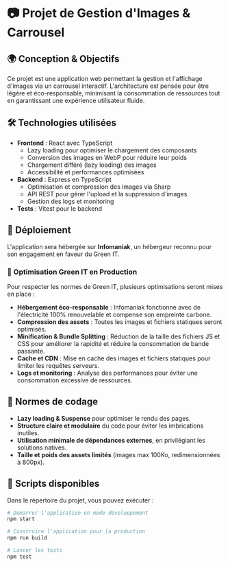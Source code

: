 # 📷 Projet de Gestion d'Images & Carrousel

## 🌍 Conception & Objectifs
Ce projet est une application web permettant la gestion et l'affichage d'images via un carrousel interactif. L'architecture est pensée pour être légère et éco-responsable, minimisant la consommation de ressources tout en garantissant une expérience utilisateur fluide.

## 🛠️ Technologies utilisées
- **Frontend** : React avec TypeScript
  - Lazy loading pour optimiser le chargement des composants
  - Conversion des images en WebP pour réduire leur poids
  - Chargement différé (lazy loading) des images
  - Accessibilité et performances optimisées
- **Backend** : Express en TypeScript
  - Optimisation et compression des images via Sharp
  - API REST pour gérer l'upload et la suppression d'images
  - Gestion des logs et monitoring
- **Tests** : Vitest pour le backend

## 🚀 Déploiement
L'application sera hébergée sur **Infomaniak**, un hébergeur reconnu pour son engagement en faveur du Green IT.

### 🌱 Optimisation Green IT en Production
Pour respecter les normes de Green IT, plusieurs optimisations seront mises en place :
- **Hébergement éco-responsable** : Infomaniak fonctionne avec de l'électricité 100% renouvelable et compense son empreinte carbone.
- **Compression des assets** : Toutes les images et fichiers statiques seront optimisés.
- **Minification & Bundle Splitting** : Réduction de la taille des fichiers JS et CSS pour améliorer la rapidité et réduire la consommation de bande passante.
- **Cache et CDN** : Mise en cache des images et fichiers statiques pour limiter les requêtes serveurs.
- **Logs et monitoring** : Analyse des performances pour éviter une consommation excessive de ressources.

## 📜 Normes de codage
- **Lazy loading & Suspense** pour optimiser le rendu des pages.
- **Structure claire et modulaire** du code pour éviter les imbrications inutiles.
- **Utilisation minimale de dépendances externes**, en privilégiant les solutions natives.
- **Taille et poids des assets limités** (images max 100Ko, redimensionnées à 800px).

## 📄 Scripts disponibles
Dans le répertoire du projet, vous pouvez exécuter :

```bash
# Démarrer l'application en mode développement
npm start

# Construire l'application pour la production
npm run build

# Lancer les tests
npm test
```